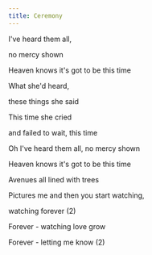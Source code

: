 ```yaml
---
title: Ceremony
---
```



I've heard them all,

no mercy shown

Heaven knows it's got to be this time

What she'd heard,

these things she said

This time she cried

and failed to wait, this time



Oh I've heard them all, no mercy shown

Heaven knows it's got to be this time

Avenues all lined with trees

Pictures me and then you start watching,

watching forever (2)

Forever - watching love grow

Forever - letting me know (2)

